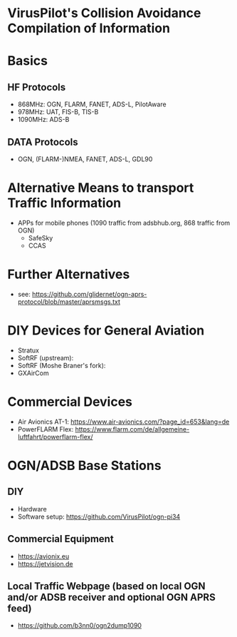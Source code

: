 # VirusPilot's Collision Avoidance Compilation of Information
# Basics
## HF Protocols
- 868MHz: OGN, FLARM, FANET, ADS-L, PilotAware
- 978MHz: UAT, FIS-B, TIS-B
- 1090MHz: ADS-B
## DATA Protocols
- OGN, (FLARM-)NMEA, FANET, ADS-L, GDL90
# Alternative Means to transport Traffic Information
- APPs for mobile phones (1090 traffic from adsbhub.org, 868 traffic from OGN)
  - SafeSky
  - CCAS
# Further Alternatives
- see: https://github.com/glidernet/ogn-aprs-protocol/blob/master/aprsmsgs.txt
# DIY Devices for General Aviation
- Stratux
- SoftRF (upstream):
- SoftRF (Moshe Braner's fork):
- GXAirCom
# Commercial Devices
- Air Avionics AT-1: https://www.air-avionics.com/?page_id=653&lang=de
- PowerFLARM Flex: https://www.flarm.com/de/allgemeine-luftfahrt/powerflarm-flex/
# OGN/ADSB Base Stations
## DIY
- Hardware
- Software setup: https://github.com/VirusPilot/ogn-pi34
## Commercial Equipment
- https://avionix.eu
- https://jetvision.de
## Local Traffic Webpage (based on local OGN and/or ADSB receiver and optional OGN APRS feed)
- https://github.com/b3nn0/ogn2dump1090
